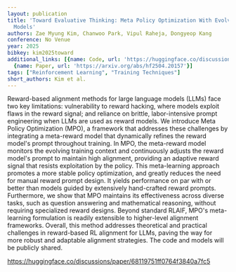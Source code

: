 ```yaml
---
layout: publication
title: 'Toward Evaluative Thinking: Meta Policy Optimization With Evolving Reward
  Models'
authors: Zae Myung Kim, Chanwoo Park, Vipul Raheja, Dongyeop Kang
conference: No Venue
year: 2025
bibkey: kim2025toward
additional_links: [{name: Code, url: 'https://huggingface.co/discussions/paper/68119751ff0764f3840a7fc5'},
  {name: Paper, url: 'https://arxiv.org/abs/hf2504.20157'}]
tags: ["Reinforcement Learning", "Training Techniques"]
short_authors: Kim et al.
---
```

Reward-based alignment methods for large language models (LLMs) face two key limitations: vulnerability to reward hacking, where models exploit flaws in the reward signal; and reliance on brittle, labor-intensive prompt engineering when LLMs are used as reward models. We introduce Meta Policy Optimization (MPO), a framework that addresses these challenges by integrating a meta-reward model that dynamically refines the reward model's prompt throughout training. In MPO, the meta-reward model monitors the evolving training context and continuously adjusts the reward model's prompt to maintain high alignment, providing an adaptive reward signal that resists exploitation by the policy. This meta-learning approach promotes a more stable policy optimization, and greatly reduces the need for manual reward prompt design. It yields performance on par with or better than models guided by extensively hand-crafted reward prompts. Furthermore, we show that MPO maintains its effectiveness across diverse tasks, such as question answering and mathematical reasoning, without requiring specialized reward designs. Beyond standard RLAIF, MPO's meta-learning formulation is readily extensible to higher-level alignment frameworks. Overall, this method addresses theoretical and practical challenges in reward-based RL alignment for LLMs, paving the way for more robust and adaptable alignment strategies. The code and models will be publicly shared.

https://huggingface.co/discussions/paper/68119751ff0764f3840a7fc5